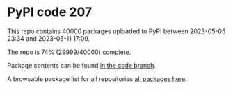 # PyPI code 207

This repo contains 40000 packages uploaded to PyPI between 
2023-05-05 23:34 and 2023-05-11 17:09.

The repo is 74% (29999/40000) complete.

Package contents can be found [in the code branch](https://github.com/pypi-data/pypi-mirror-207/tree/code/packages).

A browsable package list for all repositories [all packages here](https://pypi-data.github.io/website/repositories/pypi-mirror-207).


